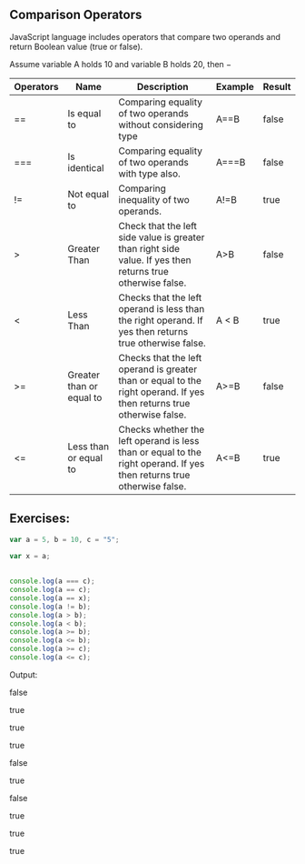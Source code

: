 ## Comparison Operators

JavaScript language includes operators that compare two operands and return Boolean value (true or false).

Assume variable A holds 10 and variable B holds 20, then −


| Operators | Name | Description | Example | Result |
| ---------- | --------- | --------- | --------- | --------- | 
| == | Is equal to | Comparing equality of two operands without considering type | A==B | false |
| === | Is identical | Comparing equality of two operands with type also. | A===B | false |
| != | Not equal to | Comparing inequality of two operands. | A!=B | true |
| > | Greater Than | Check that the left side value is greater than right side value. If yes then returns true otherwise false. | A>B | false |
| < | Less Than | Checks that the left operand is less than the right operand. If yes then returns true otherwise false. | A < B | true |
| >= | Greater than or equal to | Checks that the left operand is greater than or equal to the right operand. If yes then returns true otherwise false. | A>=B | false |
| <= | Less than or equal to | Checks whether the left operand is less than or equal to the right operand. If yes then returns true otherwise false. | A<=B | true |


## Exercises:

```js
var a = 5, b = 10, c = "5";
 
var x = a;

 
console.log(a === c);
console.log(a == c);
console.log(a == x);
console.log(a != b);
console.log(a > b);
console.log(a < b);
console.log(a >= b);
console.log(a <= b);
console.log(a >= c);
console.log(a <= c);
```

Output:

false


true

true

true

false

true

false

true

true

true
